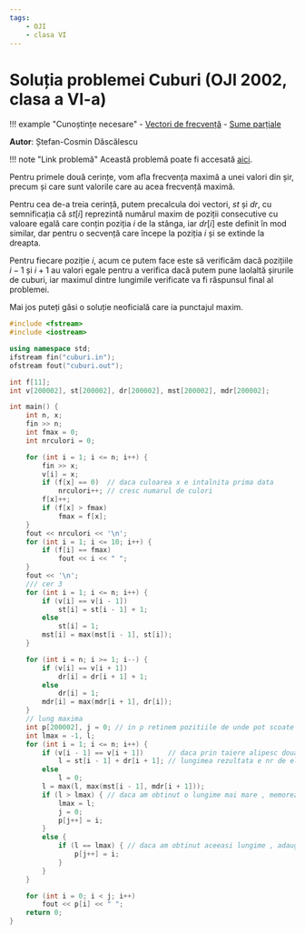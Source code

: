 ```yaml
---
tags:
    - OJI
    - clasa VI
---
```


# Soluția problemei Cuburi (OJI 2002, clasa a VI-a)

!!! example "Cunoștințe necesare"
    - [Vectori de frecvență](../../../../usor/frequency-arrays.md)
    - [Sume parțiale](../../../../usor/partial-sums.md)

**Autor**: Ștefan-Cosmin Dăscălescu

!!! note "Link problemă"
    Această problemă poate fi accesată [aici](https://kilonova.ro/problems/704/).

Pentru primele două cerințe, vom afla frecvența maximă a unei valori din șir,
precum și care sunt valorile care au acea frecvență maximă.

Pentru cea de-a treia cerință, putem precalcula doi vectori, $st$ și $dr$, cu
semnificația că $st[i]$ reprezintă numărul maxim de poziții consecutive cu
valoare egală care conțin poziția $i$ de la stânga, iar $dr[i]$ este definit în
mod similar, dar pentru o secvență care începe la poziția $i$ și se extinde la
dreapta.

Pentru fiecare poziție $i$, acum ce putem face este să verificăm dacă pozițiile
$i-1$ și $i+1$ au valori egale pentru a verifica dacă putem pune laolaltă
șirurile de cuburi, iar maximul dintre lungimile verificate va fi răspunsul
final al problemei.

Mai jos puteți găsi o soluție neoficială care ia punctajul maxim.

```cpp
#include <fstream>
#include <iostream>

using namespace std;
ifstream fin("cuburi.in");
ofstream fout("cuburi.out");

int f[11];
int v[200002], st[200002], dr[200002], mst[200002], mdr[200002];

int main() {
    int n, x;
    fin >> n;
    int fmax = 0;
    int nrculori = 0;

    for (int i = 1; i <= n; i++) {
        fin >> x;
        v[i] = x;
        if (f[x] == 0)  // daca culoarea x e intalnita prima data
            nrculori++; // cresc numarul de culori
        f[x]++;
        if (f[x] > fmax)
            fmax = f[x];
    }
    fout << nrculori << '\n';
    for (int i = 1; i <= 10; i++) {
        if (f[i] == fmax)
            fout << i << " ";
    }
    fout << '\n';
    /// cer 3
    for (int i = 1; i <= n; i++) {
        if (v[i] == v[i - 1])
            st[i] = st[i - 1] + 1;
        else
            st[i] = 1;
        mst[i] = max(mst[i - 1], st[i]);
    }

    for (int i = n; i >= 1; i--) {
        if (v[i] == v[i + 1])
            dr[i] = dr[i + 1] + 1;
        else
            dr[i] = 1;
        mdr[i] = max(mdr[i + 1], dr[i]);
    }
    // lung maxima
    int p[200002], j = 0; // in p retinem pozitiile de unde pot scoate cuburi pt a obtine lmax
    int lmax = -1, l;
    for (int i = 1; i <= n; i++) {
        if (v[i - 1] == v[i + 1])      // daca prin taiere alipesc doua siruri cu aceleasi elemente
            l = st[i - 1] + dr[i + 1]; // lungimea rezultata e nr de elem egale de la stanga, resp de la dr
        else
            l = 0;
        l = max(l, max(mst[i - 1], mdr[i + 1]));
        if (l > lmax) { // daca am obtinut o lungime mai mare , memorez poz elem de taiat, prima in vect p
            lmax = l;
            j = 0;
            p[j++] = i;
        } 
        else {
            if (l == lmax) { // daca am obtinut aceeasi lungime , adaugam la lungimea existenta
                p[j++] = i;
            }
        }
    }

    for (int i = 0; i < j; i++)
        fout << p[i] << " ";
    return 0;
}
```
